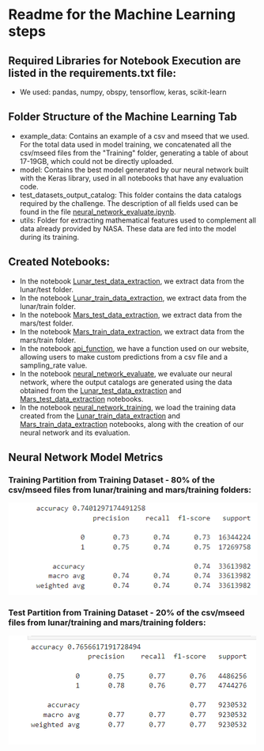 # Readme for the Machine Learning steps
## Required Libraries for Notebook Execution are listed in the requirements.txt file:
- We used: pandas, numpy, obspy, tensorflow, keras, scikit-learn

## Folder Structure of the Machine Learning Tab
- example_data: Contains an example of a csv and mseed that we used. For the total data used in model training, we concatenated all the csv/mseed files from the "Training" folder, generating a table of about 17-19GB, which could not be directly uploaded.
- model: Contains the best model generated by our neural network built with the Keras library, used in all notebooks that have any evaluation code.
- test_datasets_output_catalog: This folder contains the data catalogs required by the challenge. The description of all fields used can be found in the file [neural_network_evaluate.ipynb](https://github.com/joaopedrocosso/quakeMeBabyOneMoreTime/blob/main/machine-learning/neural_network_evaluate.ipynb).
- utils: Folder for extracting mathematical features used to complement all data already provided by NASA. These data are fed into the model during its training.

## Created Notebooks:
- In the notebook [Lunar_test_data_extraction](https://github.com/joaopedrocosso/quakeMeBabyOneMoreTime/blob/main/machine-learning/Lunar_test_data_extraction.ipynb), we extract data from the lunar/test folder.
- In the notebook [Lunar_train_data_extraction](https://github.com/joaopedrocosso/quakeMeBabyOneMoreTime/blob/main/machine-learning/Lunar_train_data_extraction.ipynb), we extract data from the lunar/train folder.
- In the notebook [Mars_test_data_extraction](https://github.com/joaopedrocosso/quakeMeBabyOneMoreTime/blob/main/machine-learning/Lunar_test_data_extraction.ipynb), we extract data from the mars/test folder.
- In the notebook [Mars_train_data_extraction](https://github.com/joaopedrocosso/quakeMeBabyOneMoreTime/blob/main/machine-learning/Lunar_train_data_extraction.ipynb), we extract data from the mars/train folder.
- In the notebook [api_function](https://github.com/joaopedrocosso/quakeMeBabyOneMoreTime/blob/main/machine-learning/api_function.ipynb), we have a function used on our website, allowing users to make custom predictions from a csv file and a sampling_rate value.
- In the notebook [neural_network_evaluate](https://github.com/joaopedrocosso/quakeMeBabyOneMoreTime/blob/main/machine-learning/neural_network_evaluate.ipynb), we evaluate our neural network, where the output catalogs are generated using the data obtained from the [Lunar_test_data_extraction](https://github.com/joaopedrocosso/quakeMeBabyOneMoreTime/blob/main/machine-learning/Lunar_test_data_extraction.ipynb) and [Mars_test_data_extraction](https://github.com/joaopedrocosso/quakeMeBabyOneMoreTime/blob/main/machine-learning/Lunar_test_data_extraction.ipynb) notebooks.
- In the notebook [neural_network_training](https://github.com/joaopedrocosso/quakeMeBabyOneMoreTime/blob/main/machine-learning/neural_network_training.ipynb), we load the training data created from the [Lunar_train_data_extraction](https://github.com/joaopedrocosso/quakeMeBabyOneMoreTime/blob/main/machine-learning/Lunar_train_data_extraction.ipynb) and [Mars_train_data_extraction](https://github.com/joaopedrocosso/quakeMeBabyOneMoreTime/blob/main/machine-learning/Lunar_train_data_extraction.ipynb) notebooks, along with the creation of our neural network and its evaluation.

## Neural Network Model Metrics
### Training Partition from Training Dataset - 80% of the csv/mseed files from lunar/training and mars/training folders:
![Training Partition from Training Dataset](https://github.com/joaopedrocosso/quakeMeBabyOneMoreTime/blob/main/machine-learning/assets/image2.png)

### Test Partition from Training Dataset - 20% of the csv/mseed files from lunar/training and mars/training folders:
![Test Partition from Training Dataset](https://github.com/joaopedrocosso/quakeMeBabyOneMoreTime/blob/main/machine-learning/assets/image.png)
